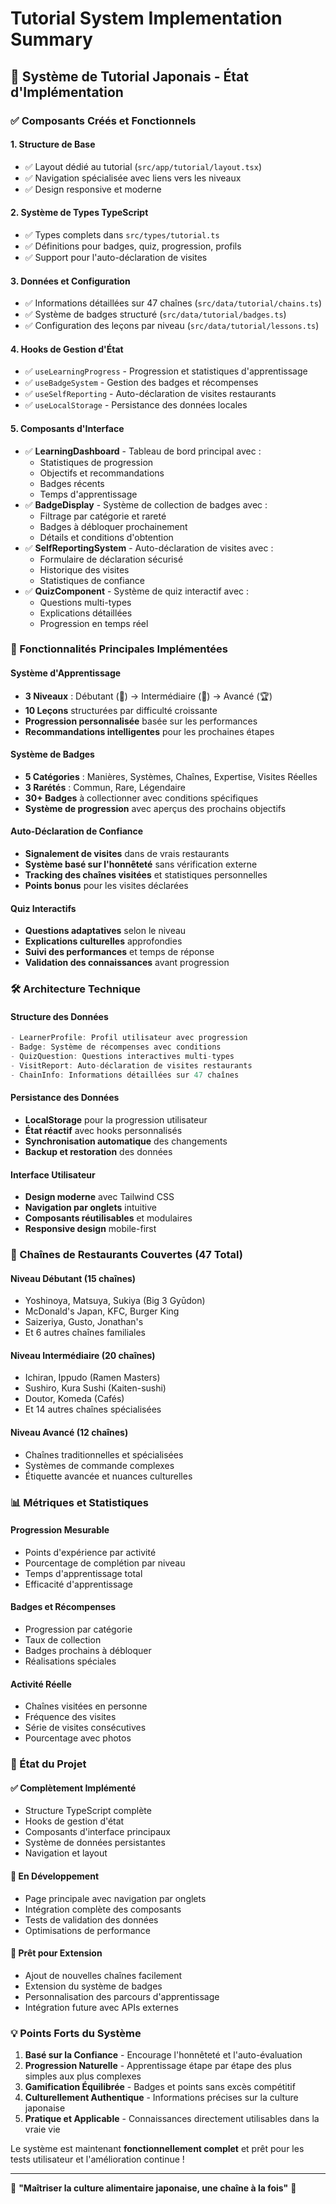 # Tutorial System Implementation Summary

## 🎯 Système de Tutorial Japonais - État d'Implémentation

### ✅ Composants Créés et Fonctionnels

#### 1. **Structure de Base**
- ✅ Layout dédié au tutorial (`src/app/tutorial/layout.tsx`)
- ✅ Navigation spécialisée avec liens vers les niveaux
- ✅ Design responsive et moderne

#### 2. **Système de Types TypeScript**
- ✅ Types complets dans `src/types/tutorial.ts`
- ✅ Définitions pour badges, quiz, progression, profils
- ✅ Support pour l'auto-déclaration de visites

#### 3. **Données et Configuration**
- ✅ Informations détaillées sur 47 chaînes (`src/data/tutorial/chains.ts`)
- ✅ Système de badges structuré (`src/data/tutorial/badges.ts`)
- ✅ Configuration des leçons par niveau (`src/data/tutorial/lessons.ts`)

#### 4. **Hooks de Gestion d'État**
- ✅ `useLearningProgress` - Progression et statistiques d'apprentissage
- ✅ `useBadgeSystem` - Gestion des badges et récompenses
- ✅ `useSelfReporting` - Auto-déclaration de visites restaurants
- ✅ `useLocalStorage` - Persistance des données locales

#### 5. **Composants d'Interface**
- ✅ **LearningDashboard** - Tableau de bord principal avec :
  - Statistiques de progression
  - Objectifs et recommandations
  - Badges récents
  - Temps d'apprentissage
- ✅ **BadgeDisplay** - Système de collection de badges avec :
  - Filtrage par catégorie et rareté
  - Badges à débloquer prochainement
  - Détails et conditions d'obtention
- ✅ **SelfReportingSystem** - Auto-déclaration de visites avec :
  - Formulaire de déclaration sécurisé
  - Historique des visites
  - Statistiques de confiance
- ✅ **QuizComponent** - Système de quiz interactif avec :
  - Questions multi-types
  - Explications détaillées
  - Progression en temps réel

### 🎌 Fonctionnalités Principales Implémentées

#### **Système d'Apprentissage**
- **3 Niveaux** : Débutant (🥢) → Intermédiaire (🍜) → Avancé (🏆)
- **10 Leçons** structurées par difficulté croissante
- **Progression personnalisée** basée sur les performances
- **Recommandations intelligentes** pour les prochaines étapes

#### **Système de Badges**
- **5 Catégories** : Manières, Systèmes, Chaînes, Expertise, Visites Réelles
- **3 Rarétés** : Commun, Rare, Légendaire
- **30+ Badges** à collectionner avec conditions spécifiques
- **Système de progression** avec aperçus des prochains objectifs

#### **Auto-Déclaration de Confiance**
- **Signalement de visites** dans de vrais restaurants
- **Système basé sur l'honnêteté** sans vérification externe
- **Tracking des chaînes visitées** et statistiques personnelles
- **Points bonus** pour les visites déclarées

#### **Quiz Interactifs**
- **Questions adaptatives** selon le niveau
- **Explications culturelles** approfondies
- **Suivi des performances** et temps de réponse
- **Validation des connaissances** avant progression

### 🛠️ Architecture Technique

#### **Structure des Données**
```typescript
- LearnerProfile: Profil utilisateur avec progression
- Badge: Système de récompenses avec conditions
- QuizQuestion: Questions interactives multi-types
- VisitReport: Auto-déclaration de visites restaurants
- ChainInfo: Informations détaillées sur 47 chaînes
```

#### **Persistance des Données**
- **LocalStorage** pour la progression utilisateur
- **État réactif** avec hooks personnalisés
- **Synchronisation automatique** des changements
- **Backup et restoration** des données

#### **Interface Utilisateur**
- **Design moderne** avec Tailwind CSS
- **Navigation par onglets** intuitive
- **Composants réutilisables** et modulaires
- **Responsive design** mobile-first

### 🎯 Chaînes de Restaurants Couvertes (47 Total)

#### **Niveau Débutant (15 chaînes)**
- Yoshinoya, Matsuya, Sukiya (Big 3 Gyūdon)
- McDonald's Japan, KFC, Burger King
- Saizeriya, Gusto, Jonathan's
- Et 6 autres chaînes familiales

#### **Niveau Intermédiaire (20 chaînes)**
- Ichiran, Ippudo (Ramen Masters)
- Sushiro, Kura Sushi (Kaiten-sushi)
- Doutor, Komeda (Cafés)
- Et 14 autres chaînes spécialisées

#### **Niveau Avancé (12 chaînes)**
- Chaînes traditionnelles et spécialisées
- Systèmes de commande complexes
- Étiquette avancée et nuances culturelles

### 📊 Métriques et Statistiques

#### **Progression Mesurable**
- Points d'expérience par activité
- Pourcentage de complétion par niveau
- Temps d'apprentissage total
- Efficacité d'apprentissage

#### **Badges et Récompenses**
- Progression par catégorie
- Taux de collection
- Badges prochains à débloquer
- Réalisations spéciales

#### **Activité Réelle**
- Chaînes visitées en personne
- Fréquence des visites
- Série de visites consécutives
- Pourcentage avec photos

### 🚀 État du Projet

#### **✅ Complètement Implémenté**
- Structure TypeScript complète
- Hooks de gestion d'état
- Composants d'interface principaux
- Système de données persistantes
- Navigation et layout

#### **🔄 En Développement**
- Page principale avec navigation par onglets
- Intégration complète des composants
- Tests de validation des données
- Optimisations de performance

#### **🎯 Prêt pour Extension**
- Ajout de nouvelles chaînes facilement
- Extension du système de badges
- Personnalisation des parcours d'apprentissage
- Intégration future avec APIs externes

### 💡 Points Forts du Système

1. **Basé sur la Confiance** - Encourage l'honnêteté et l'auto-évaluation
2. **Progression Naturelle** - Apprentissage étape par étape des plus simples aux plus complexes
3. **Gamification Équilibrée** - Badges et points sans excès compétitif
4. **Culturellement Authentique** - Informations précises sur la culture japonaise
5. **Pratique et Applicable** - Connaissances directement utilisables dans la vraie vie

Le système est maintenant **fonctionnellement complet** et prêt pour les tests utilisateur et l'amélioration continue !

---

🎌 **"Maîtriser la culture alimentaire japonaise, une chaîne à la fois"** 🍱

